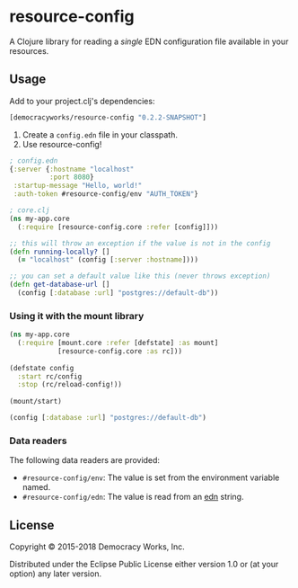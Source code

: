 # resource-config

A Clojure library for reading a *single* EDN configuration file
available in your resources.

## Usage

Add to your project.clj's dependencies:

```clojure
[democracyworks/resource-config "0.2.2-SNAPSHOT"]
```

1. Create a `config.edn` file in your classpath.
2. Use resource-config!

```clojure
; config.edn
{:server {:hostname "localhost"
          :port 8080}
 :startup-message "Hello, world!"
 :auth-token #resource-config/env "AUTH_TOKEN"}
```

```clojure
; core.clj
(ns my-app.core
  (:require [resource-config.core :refer [config]]))

;; this will throw an exception if the value is not in the config
(defn running-locally? []
  (= "localhost" (config [:server :hostname])))

;; you can set a default value like this (never throws exception)
(defn get-database-url []
  (config [:database :url] "postgres://default-db"))
```

### Using it with the mount library

```clojure
(ns my-app.core
  (:require [mount.core :refer [defstate] :as mount]
            [resource-config.core :as rc]))
  
(defstate config
  :start rc/config
  :stop (rc/reload-config!))
  
(mount/start)

(config [:database :url] "postgres://default-db")
```

### Data readers

The following data readers are provided:

* `#resource-config/env`: The value is set from the environment
  variable named.
* `#resource-config/edn`: The value is read from an [edn][edn] string.

[edn]: https://github.com/edn-format/edn

## License

Copyright © 2015-2018 Democracy Works, Inc.

Distributed under the Eclipse Public License either version 1.0 or (at
your option) any later version.
